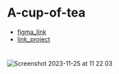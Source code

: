# A-cup-of-tea
- [figma_link](https://www.figma.com/file/K3bvAG6VNFQIQ4a8wFUQXS/tea?type=design&node-id=2-434&mode=design&t=KvxIgYhWQgMr1r7C-0/)
- [link_project](https://bogdanlarionov.github.io/A-cup-of-tea/)
  #
![Screenshot 2023-11-25 at 11 22 03](https://github.com/BogdanLarionov/A-cup-of-tea/assets/66039986/ba58e91a-7f71-41c9-9c71-ffd5b9652acd)


